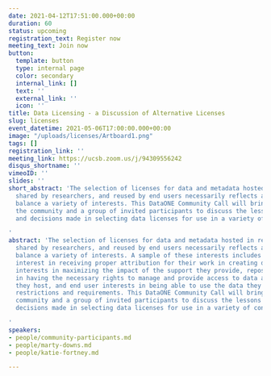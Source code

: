 ```yaml
---
date: 2021-04-12T17:51:00.000+00:00
duration: 60
status: upcoming
registration_text: Register now
meeting_text: Join now
button:
  template: button
  type: internal page
  color: secondary
  internal_link: []
  text: ''
  external_link: ''
  icon: ''
title: Data Licensing - a Discussion of Alternative Licenses
slug: licenses
event_datetime: 2021-05-06T17:00:00.000+00:00
image: "/uploads/licenses/Artboard1.png"
tags: []
registration_link: ''
meeting_link: https://ucsb.zoom.us/j/94309556242
disqus_shortname: ''
vimeoID: ''
slides: ''
short_abstract: 'The selection of licenses for data and metadata hosted in repositories,
  shared by researchers, and reused by end users necessarily reflects an attempt to
  balance a variety of interests. This DataONE Community Call will bring together
  the community and a group of invited participants to discuss the lessons learned
  and decisions made in selecting data licenses for use in a variety of contexts.

'
abstract: 'The selection of licenses for data and metadata hosted in repositories,
  shared by researchers, and reused by end users necessarily reflects an attempt to
  balance a variety of interests. A sample of these interests includes researcher
  interest in receiving proper attribution for their work in creating data, sponsor
  interests in maximizing the impact of the support they provide, repository interests
  in having the necessary rights to manage and provide access to data and metadata
  they host, and end user interests in being able to use the data they find with minimal
  restrictions and requirements. This DataONE Community Call will bring together the
  community and a group of invited participants to discuss the lessons learned and
  decisions made in selecting data licenses for use in a variety of contexts.

'
speakers:
- people/community-participants.md
- people/marty-downs.md
- people/katie-fortney.md

---
```

